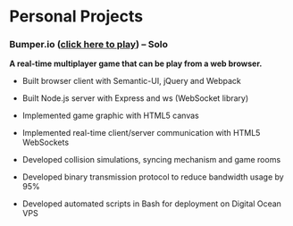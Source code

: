 # Personal Projects

<!---Here's a [game](http://demo.jttwest.me) I made for you to try out.--->

### Bumper.io ([click here to play](http://demo.jttwest.me)) – Solo
**A real-time multiplayer game that can be play from a web browser.**

- Built browser client with Semantic-UI, jQuery and Webpack

- Built Node.js server with Express and ws (WebSocket library)

- Implemented game graphic with HTML5 canvas

- Implemented real-time client/server communication with HTML5 WebSockets

- Developed collision simulations, syncing mechanism and game rooms

- Developed binary transmission protocol to reduce bandwidth usage by 95%

- Developed automated scripts in Bash for deployment on Digital Ocean VPS
